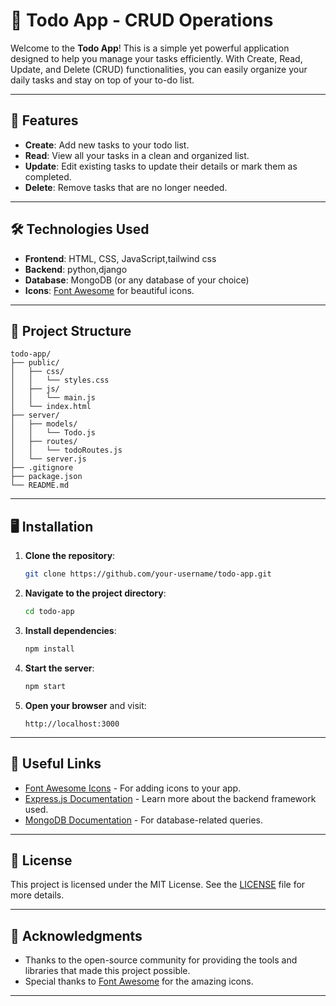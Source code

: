 # 📝 Todo App - CRUD Operations

Welcome to the **Todo App**! This is a simple yet powerful application designed to help you manage your tasks efficiently. With Create, Read, Update, and Delete (CRUD) functionalities, you can easily organize your daily tasks and stay on top of your to-do list.

---

## 🚀 Features

- **Create**: Add new tasks to your todo list.
- **Read**: View all your tasks in a clean and organized list.
- **Update**: Edit existing tasks to update their details or mark them as completed.
- **Delete**: Remove tasks that are no longer needed.

---

## 🛠️ Technologies Used

- **Frontend**: HTML, CSS, JavaScript,tailwind css
- **Backend**: python,django
- **Database**: MongoDB (or any database of your choice)
- **Icons**: [Font Awesome](https://fontawesome.com/) for beautiful icons.

---

## 📂 Project Structure

```
todo-app/
├── public/
│   ├── css/
│   │   └── styles.css
│   ├── js/
│   │   └── main.js
│   └── index.html
├── server/
│   ├── models/
│   │   └── Todo.js
│   ├── routes/
│   │   └── todoRoutes.js
│   └── server.js
├── .gitignore
├── package.json
└── README.md
```

---

## 🖥️ Installation

1. **Clone the repository**:
   ```bash
   git clone https://github.com/your-username/todo-app.git
   ```

2. **Navigate to the project directory**:
   ```bash
   cd todo-app
   ```

3. **Install dependencies**:
   ```bash
   npm install
   ```

4. **Start the server**:
   ```bash
   npm start
   ```

5. **Open your browser** and visit:
   ```
   http://localhost:3000
   ```

---

## 🔗 Useful Links

- [Font Awesome Icons](https://fontawesome.com/icons) - For adding icons to your app.
- [Express.js Documentation](https://expressjs.com/) - Learn more about the backend framework used.
- [MongoDB Documentation](https://docs.mongodb.com/) - For database-related queries.

---

## 📜 License

This project is licensed under the MIT License. See the [LICENSE](LICENSE) file for more details.

---

## 🙏 Acknowledgments

- Thanks to the open-source community for providing the tools and libraries that made this project possible.
- Special thanks to [Font Awesome](https://fontawesome.com/) for the amazing icons.

---

